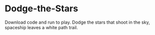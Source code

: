 # Dodge-the-Stars
Download code and run to play. Dodge the stars that shoot in the sky, spaceship leaves a white path trail.
